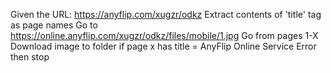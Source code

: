 Given the URL: https://anyflip.com/xugzr/odkz
Extract contents of 'title' tag as page names
Go to https://online.anyflip.com/xugzr/odkz/files/mobile/1.jpg
Go from pages 1-X
	Download image to folder
	if page x has title = AnyFlip Online Service Error
		then stop
